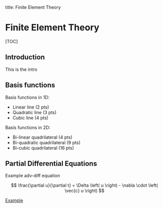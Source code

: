 title: Finite Element Theory

# Finite Element Theory

[TOC]

## Introduction

This is the intro

## Basis functions

Basis functions in 1D:

- Linear line (2 pts)
- Quadratic line (3 pts)
- Cubic line (4 pts)

Basis functions in 2D:

- Bi-linear quadrilateral (4 pts)
- Bi-quadratic quadrilateral (9 pts)
- Bi-cubic quadrilateral (16 pts)

## Partial Differential Equations

Example adv-diff equation

$$ \frac{\partial u}{\partial t} = \Delta \left( u \right) - \nabla \cdot \left( \vec{c} u \right) $$

[Example](./01_example.html)
